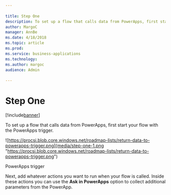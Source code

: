 ```yaml
---

title: Step One
description: To set up a flow that calls data from PowerApps, first start your flow with the PowerApps trigger.
author: MargoC
manager: AnnBe
ms.date: 4/18/2018
ms.topic: article
ms.prod: 
ms.service: business-applications
ms.technology: 
ms.author: margoc
audience: Admin

---
```

#  Step One


[!include[banner](../../../../includes/banner.md)]

To set up a flow that calls data from PowerApps, first start your flow with the
PowerApps trigger.

![https://procsi.blob.core.windows.net/roadmap-lists/return-data-to-powerapps-trigger.png](media/step-one-1.png "https://procsi.blob.core.windows.net/roadmap-lists/return-data-to-powerapps-trigger.png")
<!-- Picture 40 -->


PowerApps trigger

Next, add whatever actions you want to run when your flow is called. Inside
these actions you can use the **Ask in PowerApps** option to collect additional
parameters from the PowerApp.
